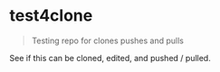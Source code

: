 # test4clone

> Testing repo for clones pushes and pulls

See if this can be cloned, edited, and pushed / pulled.


